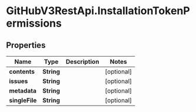 # GitHubV3RestApi.InstallationTokenPermissions

## Properties

Name | Type | Description | Notes
------------ | ------------- | ------------- | -------------
**contents** | **String** |  | [optional] 
**issues** | **String** |  | [optional] 
**metadata** | **String** |  | [optional] 
**singleFile** | **String** |  | [optional] 


